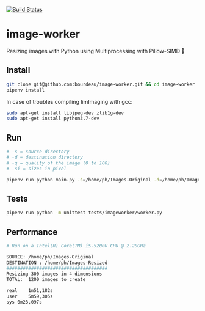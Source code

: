 [![Build Status](https://travis-ci.org/bourdeau/image-worker.svg?branch=master)](https://travis-ci.org/bourdeau/image-worker)
# image-worker
Resizing images with Python using Multiprocessing with Pillow-SIMD 🐍

## Install

```bash
git clone git@github.com:bourdeau/image-worker.git && cd image-worker
pipenv install
```

In case of troubles compiling limImaging with gcc:
```bash
sudo apt-get install libjpeg-dev zlib1g-dev
sudo apt-get install python3.7-dev
```

## Run

```bash
# -s = source directory
# -d = destination directory
# -q = quality of the image (0 to 100)
# -si = sizes in pixel

pipenv run python main.py -s=/home/ph/Images-Original -d=/home/ph/Images-Resized -q=80 -si 100 200 300 600
```

## Tests
```bash
pipenv run python -m unittest tests/imageworker/worker.py
```

## Performance

```bash
# Run on a Intel(R) Core(TM) i5-5200U CPU @ 2.20GHz

SOURCE: /home/ph/Images-Original
DESTINATION : /home/ph/Images-Resized
#####################################
Resizing 300 images in 4 dimensions
TOTAL:  1200 images to create

real	1m51,182s
user	5m59,305s
sys	0m23,097s
```
